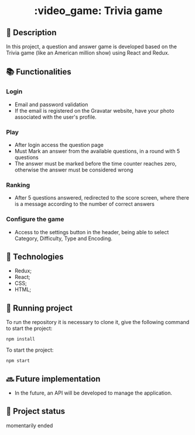 <h1 align="center">:video_game: Trivia game</h1>

## :memo: Description
In this project, a question and answer game is developed based on the Trivia game (like an American million show) using React and Redux.

## :books: Functionalities
### <b>Login</b>
* Email and password validation
* If the email is registered on the Gravatar website, have your photo associated with the user's profile.
### <b>Play</b>
* After login access the question page
* Must Mark an answer from the available questions, in a round with 5 questions
* The answer must be marked before the time counter reaches zero, otherwise the answer must be considered wrong
### <b>Ranking</b>
* After 5 questions answered, redirected to the score screen, where there is a message according to the number of correct answers
### <b>Configure the game</b>
* Access to the settings button in the header, being able to select Category, Difficulty, Type and Encoding.
 
## :wrench: Technologies
* Redux;
* React;
* CSS;
* HTML;

## :rocket: Running project
To run the repository it is necessary to clone it, give the following command to start the project:
```
npm install
```
To start the project:
```
npm start
```
## :soon: Future implementation
* In the future, an API will be developed to manage the application.

## :dart: Project status
   momentarily ended
